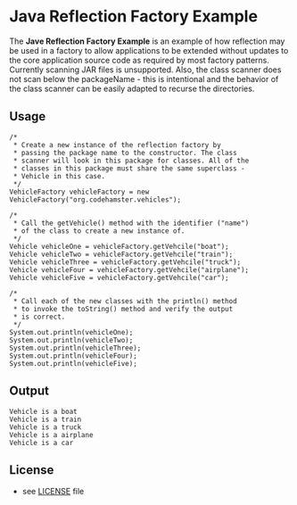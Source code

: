Java Reflection Factory Example
======
The **Jave Reflection Factory Example** is an example of how reflection may be used in a factory to allow applications to be extended without updates to the core application source code as required by most factory patterns. Currently scanning JAR files is unsupported. Also, the class scanner does not scan below the packageName - this is intentional and the behavior of the class scanner can be easily adapted to recurse the directories.

## Usage
```
/* 
 * Create a new instance of the reflection factory by 
 * passing the package name to the constructor. The class
 * scanner will look in this package for classes. All of the
 * classes in this package must share the same superclass -
 * Vehicle in this case.
 */
VehicleFactory vehicleFactory = new VehicleFactory("org.codehamster.vehicles");

/* 
 * Call the getVehicle() method with the identifier ("name")
 * of the class to create a new instance of.
 */
Vehicle vehicleOne = vehicleFactory.getVehcile("boat");
Vehicle vehicleTwo = vehicleFactory.getVehcile("train");
Vehicle vehicleThree = vehicleFactory.getVehcile("truck");
Vehicle vehicleFour = vehicleFactory.getVehcile("airplane");
Vehicle vehicleFive = vehicleFactory.getVehcile("car");

/* 
 * Call each of the new classes with the println() method
 * to invoke the toString() method and verify the output
 * is correct.
 */
System.out.println(vehicleOne);
System.out.println(vehicleTwo);
System.out.println(vehicleThree);
System.out.println(vehicleFour);
System.out.println(vehicleFive);
```

## Output
```
Vehicle is a boat
Vehicle is a train
Vehicle is a truck
Vehicle is a airplane
Vehicle is a car
```

## License 
* see [LICENSE](https://github.com/MannyPeterson/ReflectionFactory/blob/master/LICENSE.md) file
